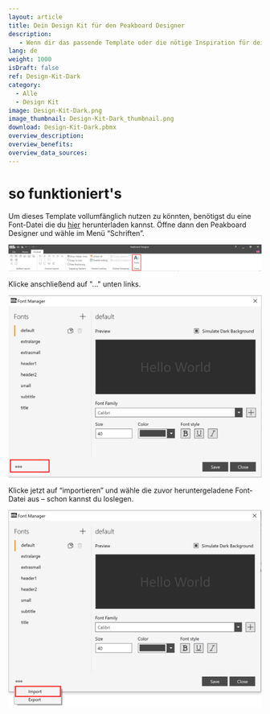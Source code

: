 ```yaml
---
layout: article
title: Dein Design Kit für den Peakboard Designer
description: 
   - Wenn dir das passende Template oder die nötige Inspiration für dein Peakboard Dashboard fehlt, hilft dir dieses Design Kit weiter. Sie bietet dir für dein erstes Dashboard Projekt mit dem Peakboard Designer eine Auswahl an vordefinierten Elementen und Farben, verschiedene Gestaltungsraster, sowie Farbschemen inklusive passender Signalfarben, Schriftformate und Diagramme. Lade dir dieses Design Kit im dunklen Design herunter und baue dir dein individuelles Dashboard – ganz nach deinen Bedürfnissen.
lang: de
weight: 1000
isDraft: false
ref: Design-Kit-Dark
category:
  - Alle
  - Design Kit
image: Design-Kit-Dark.png
image_thumbnail: Design-Kit-Dark_thumbnail.png
download: Design-Kit-Dark.pbmx
overview_description:
overview_benefits:
overview_data_sources:
---
```


# so funktioniert's

Um dieses Template vollumfänglich nutzen zu könnten, benötigst du eine Font-Datei die du [hier](Fonts.pbsx) herunterladen kannst. Öffne dann den Peakboard Designer und wähle im Menü “Schriften”.

![](img/Ribbon_Bar_Fonts.png)

Klicke anschließend auf "..." unten links.

![](img/Fontmanager.png)


Klicke jetzt auf “importieren” und wähle die zuvor heruntergeladene Font-Datei aus – schon kannst du loslegen.

![](img/Fontmanager_Import.png)

